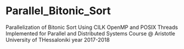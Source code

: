 # Parallel_Bitonic_Sort
Parallelization of Bitonic Sort Using CILK OpenMP and POSIX Threads Implemented for Parallel and Distributed Systems Course @ 
Aristotle University of THessaloniki 
year 2017-2018
